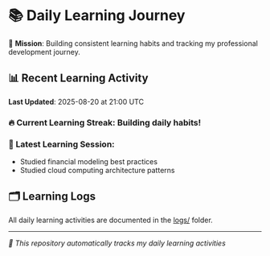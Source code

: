 # 📚 Daily Learning Journey

🎯 **Mission**: Building consistent learning habits and tracking my professional development journey.

## 📊 Recent Learning Activity

**Last Updated**: 2025-08-20 at 21:00 UTC

### 🔥 Current Learning Streak: Building daily habits!

### 📝 Latest Learning Session:
- Studied financial modeling best practices
- Studied cloud computing architecture patterns

## 🗂️ Learning Logs

All daily learning activities are documented in the [logs/](./logs/) folder.

---
*🤖 This repository automatically tracks my daily learning activities*
